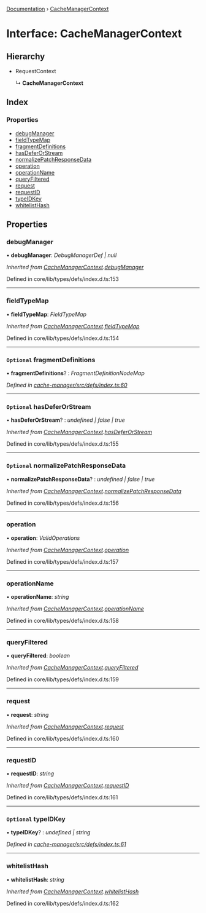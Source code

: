 [Documentation](../README.md) › [CacheManagerContext](cachemanagercontext.md)

# Interface: CacheManagerContext

## Hierarchy

* RequestContext

  ↳ **CacheManagerContext**

## Index

### Properties

* [debugManager](cachemanagercontext.md#debugmanager)
* [fieldTypeMap](cachemanagercontext.md#fieldtypemap)
* [fragmentDefinitions](cachemanagercontext.md#optional-fragmentdefinitions)
* [hasDeferOrStream](cachemanagercontext.md#optional-hasdeferorstream)
* [normalizePatchResponseData](cachemanagercontext.md#optional-normalizepatchresponsedata)
* [operation](cachemanagercontext.md#operation)
* [operationName](cachemanagercontext.md#operationname)
* [queryFiltered](cachemanagercontext.md#queryfiltered)
* [request](cachemanagercontext.md#request)
* [requestID](cachemanagercontext.md#requestid)
* [typeIDKey](cachemanagercontext.md#optional-typeidkey)
* [whitelistHash](cachemanagercontext.md#whitelisthash)

## Properties

###  debugManager

• **debugManager**: *DebugManagerDef | null*

*Inherited from [CacheManagerContext](cachemanagercontext.md).[debugManager](cachemanagercontext.md#debugmanager)*

Defined in core/lib/types/defs/index.d.ts:153

___

###  fieldTypeMap

• **fieldTypeMap**: *FieldTypeMap*

*Inherited from [CacheManagerContext](cachemanagercontext.md).[fieldTypeMap](cachemanagercontext.md#fieldtypemap)*

Defined in core/lib/types/defs/index.d.ts:154

___

### `Optional` fragmentDefinitions

• **fragmentDefinitions**? : *FragmentDefinitionNodeMap*

*Defined in [cache-manager/src/defs/index.ts:60](https://github.com/badbatch/graphql-box/blob/6465c5cc/packages/cache-manager/src/defs/index.ts#L60)*

___

### `Optional` hasDeferOrStream

• **hasDeferOrStream**? : *undefined | false | true*

*Inherited from [CacheManagerContext](cachemanagercontext.md).[hasDeferOrStream](cachemanagercontext.md#optional-hasdeferorstream)*

Defined in core/lib/types/defs/index.d.ts:155

___

### `Optional` normalizePatchResponseData

• **normalizePatchResponseData**? : *undefined | false | true*

*Inherited from [CacheManagerContext](cachemanagercontext.md).[normalizePatchResponseData](cachemanagercontext.md#optional-normalizepatchresponsedata)*

Defined in core/lib/types/defs/index.d.ts:156

___

###  operation

• **operation**: *ValidOperations*

*Inherited from [CacheManagerContext](cachemanagercontext.md).[operation](cachemanagercontext.md#operation)*

Defined in core/lib/types/defs/index.d.ts:157

___

###  operationName

• **operationName**: *string*

*Inherited from [CacheManagerContext](cachemanagercontext.md).[operationName](cachemanagercontext.md#operationname)*

Defined in core/lib/types/defs/index.d.ts:158

___

###  queryFiltered

• **queryFiltered**: *boolean*

*Inherited from [CacheManagerContext](cachemanagercontext.md).[queryFiltered](cachemanagercontext.md#queryfiltered)*

Defined in core/lib/types/defs/index.d.ts:159

___

###  request

• **request**: *string*

*Inherited from [CacheManagerContext](cachemanagercontext.md).[request](cachemanagercontext.md#request)*

Defined in core/lib/types/defs/index.d.ts:160

___

###  requestID

• **requestID**: *string*

*Inherited from [CacheManagerContext](cachemanagercontext.md).[requestID](cachemanagercontext.md#requestid)*

Defined in core/lib/types/defs/index.d.ts:161

___

### `Optional` typeIDKey

• **typeIDKey**? : *undefined | string*

*Defined in [cache-manager/src/defs/index.ts:61](https://github.com/badbatch/graphql-box/blob/6465c5cc/packages/cache-manager/src/defs/index.ts#L61)*

___

###  whitelistHash

• **whitelistHash**: *string*

*Inherited from [CacheManagerContext](cachemanagercontext.md).[whitelistHash](cachemanagercontext.md#whitelisthash)*

Defined in core/lib/types/defs/index.d.ts:162
